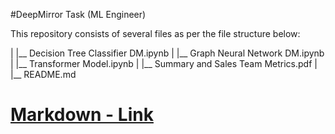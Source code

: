 #DeepMirror Task (ML Engineer)

This repository consists of several files as per the file structure below:

|
|__ Decision Tree Classifier DM.ipynb
|
|__ Graph Neural Network DM.ipynb
|
|__ Transformer Model.ipynb
|
|__ Summary and Sales Team Metrics.pdf
|
|__ README.md

# [Markdown - Link](#Link)

